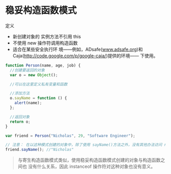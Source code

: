 # 稳妥构造函数模式

定义

- 新创建对象的 实例方法不引用 this
- 不使用 new 操作符调用构造函数
- 适合在某些安全执行环 境——例如，ADsafe(www.adsafe.org)和 Caja(http://code.google.com/p/google-caja/)提供的环境—— 下使用。

```javascript
function Person(name, age, job) {
  //创建要返回的对象
  var o = new Object();

  //可以在这里定义私有变量和函数

  //添加方法
  o.sayName = function () {
    alert(name);
  };

  //返回对象
  return o;
}

var friend = Person("Nicholas", 29, "Software Engineer");

// 注意： 在以这种模式创建的对象中，除了使用 sayName()方法之外，没有其他办法访问 name 的值。
friend.sayName(); //"Nicholas"
```

> 与寄生构造函数模式类似，使用稳妥构造函数模式创建的对象与构造函数之间也 没有什么关系，因此 instanceof 操作符对这种对象也没有意义。
